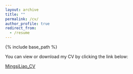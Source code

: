 ```yaml
---
layout: archive
title: ""
permalink: /cv/
author_profile: true
redirect_from:
  - /resume
---
```


{% include base_path %}

You can view or download my CV by clicking the link below:

[MingsiLiao_CV](MingsiLiao_CV_2025_2.pdf)

